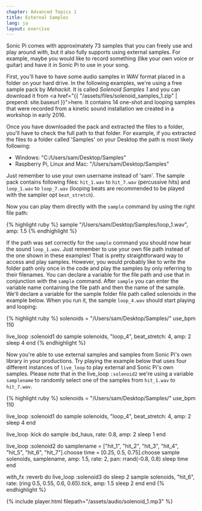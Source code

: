 ```yaml
---
chapter: Advanced Topics 1
title: External Samples
lang: ja
layout: exercise
---
```


Sonic Pi comes with approximately 73 samples that you can freely use and play around with, but it also fully supports using external samples. For example, maybe you would like to record something (like your own voice or guitar) and have it in Sonic Pi to use in your song.

First, you'll have to have some audio samples in WAV format placed in a folder on your hard drive. In the following examples, we're using a free sample pack by *Mehackit*. It is called *Solenoid Samples 1* and you can download it from <a href="{{ "/assets/files/solenoid_samples_1.zip" | prepend: site.baseurl }}">here</a>. It contains 14 one-shot and looping samples that were recorded from a kinetic sound installation we created in a workshop in early 2016.

Once you have downloaded the pack and extracted the files to a folder, you'll have to check the full path to that folder. For example, if you extracted the files to a folder called 'Samples' on your Desktop the path is most likely following:

* Windows: "C:/Users/sam/Desktop/Samples"
* Raspberry Pi, Linux and Mac: "/Users/sam/Desktop/Samples"

Just remember to use your own username instead of 'sam'. The sample pack contains following files: `hit_1.wav` to `hit_7.wav` (percussive hits) and `loop_1.wav` to `loop_7.wav` (looping beats are recommended to be played with the sampler opt `beat_stretch`).

Now you can play them directly with the `sample` command by using the right file path:

{% highlight ruby %}
sample "/Users/sam/Desktop/Samples/loop_1.wav", amp: 1.5
{% endhighlight %}

If the path was set correctly for the `sample` command you should now hear the sound `loop_1.wav`. Just remember to use your own file path instead of the one shown in these examples! That is pretty straightforward way to access and play samples. However, you would probably like to write the folder path only once in the code and play the samples by only referring to their filenames. You can declare a variable for the file path and use that in conjunction with the `sample` command. After `sample` you can enter the variable name containing the file path and then the name of the sample. We'll declare a variable for the sample folder file path called solenoids in the example below. When you run it, the sample `loop_4.wav` should start playing and looping:

{% highlight ruby %}
solenoids = "/Users/sam/Desktop/Samples/"
use_bpm 110

live_loop :solenoid1 do
  sample solenoids, "loop_4", beat_stretch: 4, amp: 2
  sleep 4
end
{% endhighlight %}

Now you're able to use external samples and samples from Sonic Pi's own library in your productions. Try playing the example below that uses four different instances of `live_loop` to play external and Sonic Pi's own samples. Please note that in the live_loop `:solenoid2` we're using a variable `samplename` to randomly select one of the samples from `hit_1.wav` to `hit_7.wav`.

{% highlight ruby %}
solenoids = "/Users/sam/Desktop/Samples/"
use_bpm 110

live_loop :solenoid1 do
  sample solenoids, "loop_4", beat_stretch: 4, amp: 2
  sleep 4
end

live_loop :kick do
  sample :bd_haus, rate: 0.8, amp: 2
  sleep 1
end

live_loop :solenoid2 do
  samplename = ["hit_1", "hit_2", "hit_3", "hit_4", "hit_5", "hit_6", "hit_7"].choose
  time = [0.25, 0.5, 0.75].choose
  sample solenoids, samplename, amp: 1.5, rate: 2, pan: rrand(-0.8, 0.8)
  sleep time
end

with_fx :reverb do
  live_loop :solenoid3 do
    sleep 2
    sample solenoids, "hit_6", rate: (ring 0.5, 0.55, 0.6, 0.65).tick, amp: 1.5
    sleep 2
  end
end
{% endhighlight %}

{% include player.html filepath="/assets/audio/solenoid_1.mp3" %}

